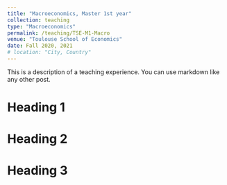 ```yaml
---
title: "Macroeconomics, Master 1st year"
collection: teaching
type: "Macroeconomics"
permalink: /teaching/TSE-M1-Macro
venue: "Toulouse School of Economics"
date: Fall 2020, 2021
# location: "City, Country"
---
```


This is a description of a teaching experience. You can use markdown like any other post.

Heading 1
======

Heading 2
======

Heading 3
======
